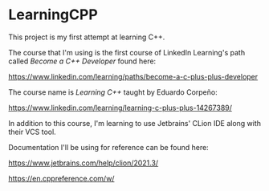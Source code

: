 # LearningCPP

This project is my first attempt at learning C++. 

The course that I'm using is the first course of LinkedIn Learning's path called *Become a C++ Developer* found here:

https://www.linkedin.com/learning/paths/become-a-c-plus-plus-developer

The course name is *Learning C++* taught by Eduardo Corpeño: 

https://www.linkedin.com/learning/learning-c-plus-plus-14267389/

In addition to this course, I'm learning to use Jetbrains' CLion IDE along with their VCS tool.

Documentation I'll be using for reference can be found here:

https://www.jetbrains.com/help/clion/2021.3/

https://en.cppreference.com/w/

